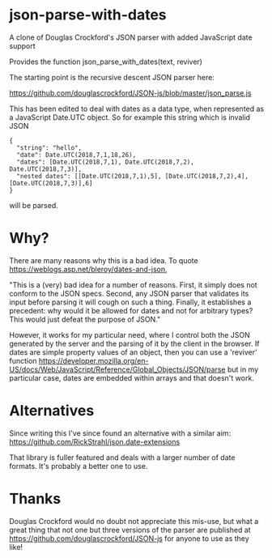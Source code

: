 # json-parse-with-dates
A clone of Douglas Crockford's JSON parser with added JavaScript date support

Provides the function json_parse_with_dates(text, reviver)

The starting point is the recursive descent JSON parser here:

https://github.com/douglascrockford/JSON-js/blob/master/json_parse.js

This has been edited to deal with dates as a data type, when represented as a JavaScript Date.UTC object. So for example this string which is invalid JSON

    {
      "string": "hello",
      "date": Date.UTC(2018,7,1,18,26),
      "dates": [Date.UTC(2018,7,1), Date.UTC(2018,7,2), Date.UTC(2018,7,3)],
      "nested dates": [[Date.UTC(2018,7,1),5], [Date.UTC(2018,7,2),4], [Date.UTC(2018,7,3)],6]
    }
    
will be parsed.

Why?
====

There are many reasons why this is a bad idea. To quote https://weblogs.asp.net/bleroy/dates-and-json,

"This is a (very) bad idea for a number of reasons. First, it simply does not conform to the JSON specs. Second, any JSON parser that validates its input before parsing it will cough on such a thing. Finally, it establishes a precedent: why would it be allowed for dates and not for arbitrary types? This would just defeat the purpose of JSON."

However, it works for my particular need, where I control both the JSON generated by the server and the parsing of it by the client in the browser. If dates are simple property values of an object, then you can use a 'reviver' function https://developer.mozilla.org/en-US/docs/Web/JavaScript/Reference/Global_Objects/JSON/parse but in my particular case, dates are embedded within arrays and that doesn't work.

Alternatives
============

Since writing this I've since found an alternative with a similar aim: https://github.com/RickStrahl/json.date-extensions

That library is fuller featured and deals with a larger number of date formats. It's probably a better one to use.

Thanks
======

Douglas Crockford would no doubt not appreciate this mis-use, but what a great thing that not one but three versions of the parser are published at https://github.com/douglascrockford/JSON-js for anyone to use as they like!
